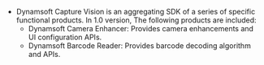 

- Dynamsoft Capture Vision is an aggregating SDK of a series of specific functional products. In 1.0 version, The following products are included:
  - Dynamsoft Camera Enhancer: Provides camera enhancements and UI configuration APIs.
  - Dynamsoft Barcode Reader: Provides barcode decoding algorithm and APIs.

